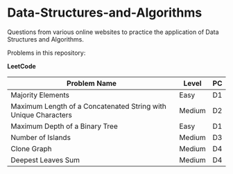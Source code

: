 # Data-Structures-and-Algorithms

Questions from various online websites to practice the application of Data Structures and Algorithms.

Problems in this repository:

**LeetCode** 

| Problem Name                                                   | Level  | PC |
|----------------------------------------------------------------|--------|----|
| Majority Elements                                              | Easy   | D1 |
| Maximum Length of a Concatenated String with Unique Characters | Medium | D2 |
| Maximum Depth of a Binary Tree                                 | Easy   | D1 |
| Number of Islands                                              | Medium | D3 |
| Clone Graph                                                    | Medium | D4 |
| Deepest Leaves Sum                                             | Medium | D4 |